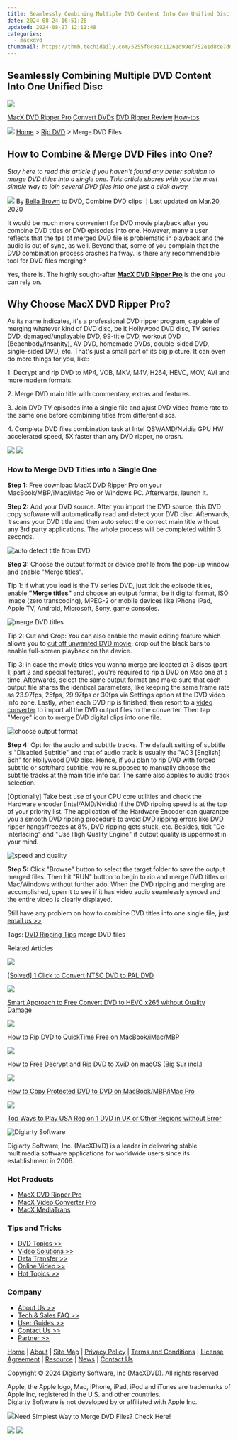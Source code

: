 ```yaml
---
title: Seamlessly Combining Multiple DVD Content Into One Unified Disc
date: 2024-08-24 16:51:26
updated: 2024-08-27 12:11:48
categories:
  - macxdvd
thumbnail: https://thmb.techidaily.com/5255f0c0ac11261d99ef752e1d8ce7d04128bb9f458962890dfc3acd59ac69d0.jpg
---
```


## Seamlessly Combining Multiple DVD Content Into One Unified Disc

[![](https://www.macxdvd.com/mac-dvd-ripper-pro/../mobile/img/logo.png)](https://tools.techidaily.com/macxdvd/products/)

[MacX DVD Ripper Pro](https://tools.techidaily.com/macxdvd/products/) [Convert DVDs](https://tools.techidaily.com/macxdvd/products/) [DVD Ripper Review](https://tools.techidaily.com/macxdvd/products/) [How-tos](https://tools.techidaily.com/macxdvd/products/) 



![](https://www.macxdvd.com/mac-dvd-ripper-pro/../image-style/new-seo/icon7.png) [Home](https://tools.techidaily.com/macxdvd/products/) \> [Rip DVD](https://tools.techidaily.com/macxdvd/products/) \> Merge DVD Files

## How to Combine & Merge DVD Files into One? 



_Stay here to read this article if you haven't found any better solution to merge DVD titles into a single one. This article shares with you the most simple way to join several DVD files into one just a click away._

![](https://www.macxdvd.com/mac-dvd-ripper-pro/../image-style/new-seo/icon6.png) By [Bella Brown](https://www.linkedin.com/in/bella-brown-920145104/) to DVD, Combine DVD clips ｜Last updated on Mar.20, 2020

It would be much more convenient for DVD movie playback after you combine DVD titles or DVD episodes into one. However, many a user reflects that the fps of merged DVD file is problematic in playback and the audio is out of sync, as well. Beyond that, some of you complain that the DVD combination process crashes halfway. Is there any recommendable tool for DVD files merging?

Yes, there is. The highly sought-after [**MacX DVD Ripper Pro**](https://tools.techidaily.com/macxdvd/products/) is the one you can rely on.



## Why Choose MacX DVD Ripper Pro?

As its name indicates, it's a professional DVD ripper program, capable of merging whatever kind of DVD disc, be it Hollywood DVD disc, TV series DVD, damaged/unplayable DVD, 99-title DVD, workout DVD (Beachbody/Insanity), AV DVD, homemade DVDs, double-sided DVD, single-sided DVD, etc. That's just a small part of its big picture. It can even do more things for you, like:

1\. Decrypt and rip DVD to MP4, VOB, MKV, M4V, H264, HEVC, MOV, AVI and more modern formats.

2\. Merge DVD main title with commentary, extras and features.

3\. Join DVD TV episodes into a single file and ajust DVD video frame rate to the same one before combining titles from different discs.

4\. Complete DVD files combination task at Intel QSV/AMD/Nvidia GPU HW accelerated speed, 5X faster than any DVD ripper, no crash.

[![](https://www.macxdvd.com/mac-dvd-ripper-pro/../image-style/new-seo/btn-mac.png)](https://tools.techidaily.com/macxdvd/products/) [![](https://www.macxdvd.com/mac-dvd-ripper-pro/../image-style/new-seo/btn-win.png)](https://tools.techidaily.com/macxdvd/products/) 

### How to Merge DVD Titles into a Single One

**Step 1:** Free download MacX DVD Ripper Pro on your MacBook/MBP/iMac/iMac Pro or Windows PC. Afterwards, launch it.

**Step 2:** Add your DVD source. After you import the DVD source, this DVD copy software will automatically read and detect your DVD disc. Afterwards, it scans your DVD title and then auto select the correct main title without any 3rd party applications. The whole process will be completed within 3 seconds.

![auto detect title from DVD](https://www.macxdvd.com/mac-dvd-ripper-pro/article-image/drp-title-550.jpg)

**Step 3:** Choose the output format or device profile from the pop-up window and enable "Merge titles". 

Tip 1: if what you load is the TV series DVD, just tick the episode titles, enable **"Merge titles"** and choose an output format, be it digital format, ISO image (zero transcoding), MPEG-2 or mobile devices like iPhone iPad, Apple TV, Android, Microsoft, Sony, game consoles.

![merge DVD titles](https://www.macxdvd.com/mac-dvd-ripper-pro/article-image/merge-dvd-files.jpg)

Tip 2: Cut and Crop: You can also enable the movie editing feature which allows you to [cut off unwanted DVD movie](https://tools.techidaily.com/macxdvd/products/), crop out the black bars to enable full-screen playback on the device.

Tip 3: in case the movie titles you wanna merge are located at 3 discs (part 1, part 2 and special features), you're required to rip a DVD on Mac one at a time. Afterwards, select the same output format and make sure that each output file shares the identical parameters, like keeping the same frame rate as 23.97fps, 25fps, 29.97fps or 30fps via Settings option at the DVD video info zone. Lastly, when each DVD rip is finished, then resort to a [video converter](https://tools.techidaily.com/macxdvd/products/) to import all the DVD output files to the converter. Then tap "Merge" icon to merge DVD digital clips into one file.

![choose output format](https://www.macxdvd.com/mac-dvd-ripper-pro/../mac-dvd-video-converter-how-to/article-image/drp-review-rip-dvd.jpg)

**Step 4:** Opt for the audio and subtitle tracks. The default setting of subtitle is "Disabled Subtitle" and that of audio track is usually the "AC3 \[English\] 6ch" for Hollywood DVD disc. Hence, if you plan to rip DVD with forced subtitle or soft/hard subtitle, you're supposed to manually choose the subtitle tracks at the main title info bar. The same also applies to audio track selection.

\[Optionally\] Take best use of your CPU core utilities and check the Hardware encoder (Intel/AMD/Nvidia) if the DVD ripping speed is at the top of your priority list. The application of the Hardware Encoder can guarantee you a smooth DVD ripping procedure to avoid [DVD ripping errors](https://tools.techidaily.com/macxdvd/products/) like DVD ripper hangs/freezes at 8%, DVD ripping gets stuck, etc. Besides, tick "De-interlacing" and "Use High Quality Engine" if output quality is uppermost in your mind.

![speed and quality](https://www.macxdvd.com/mac-dvd-ripper-pro/article-image/hw-settings.jpg)

**Step 5:** Click "Browse" button to select the target folder to save the output merged files. Then hit "RUN" button to begin to rip and merge DVD titles on Mac/Windows without further ado. When the DVD ripping and merging are accomplished, open it to see if it has video audio seamlessly synced and the entire video is clearly displayed.

 Still have any problem on how to combine DVD titles into one single file, just [email us >>](https://tools.techidaily.com/macxdvd/products/)

 Tags: [DVD Ripping Tips](https://tools.techidaily.com/macxdvd/products/) merge DVD files 



Related Articles

![](https://www.macxdvd.com/mac-dvd-ripper-pro/../image-style/new-seo/pic7.jpg)

[\[Solved\] 1 Click to Convert NTSC DVD to PAL DVD](https://tools.techidaily.com/macxdvd/products/) 

![](https://www.macxdvd.com/mac-dvd-ripper-pro/../image-style/new-seo/pic6.jpg)

[Smart Approach to Free Convert DVD to HEVC x265 without Quality Damage](https://tools.techidaily.com/macxdvd/products/) 

![](https://www.macxdvd.com/mac-dvd-ripper-pro/../image-style/new-seo/pic5.jpg)

[How to Rip DVD to QuickTime Free on MacBook/iMac/MBP](https://tools.techidaily.com/macxdvd/products/) 

![](https://www.macxdvd.com/mac-dvd-ripper-pro/../image-style/new-seo/pic4.jpg)

[How to Free Decrypt and Rip DVD to XviD on macOS (Big Sur incl.)](https://tools.techidaily.com/macxdvd/products/) 

![](https://www.macxdvd.com/mac-dvd-ripper-pro/../image-style/new-seo/pic3.jpg)

[How to Copy Protected DVD to DVD on MacBook/MBP/iMac Pro](https://tools.techidaily.com/macxdvd/products/) 

![](https://www.macxdvd.com/mac-dvd-ripper-pro/../image-style/new-seo/pic2.jpg)

[Top Ways to Play USA Region 1 DVD in UK or Other Regions without Error](https://tools.techidaily.com/macxdvd/products/) 



![Digiarty Software](https://www.macxdvd.com/mac-dvd-ripper-pro/../icon/logo.png) 

Digiarty Software, Inc. (MacXDVD) is a leader in delivering stable multimedia software applications for worldwide users since its establishment in 2006.

### Hot Products

* [MacX DVD Ripper Pro](https://tools.techidaily.com/macxdvd/products/)
* [MacX Video Converter Pro](https://tools.techidaily.com/macxdvd/products/)
* [MacX MediaTrans](https://tools.techidaily.com/macxdvd/products/)

### Tips and Tricks

* [DVD Topics >>](https://tools.techidaily.com/macxdvd/products/)
* [Video Solutions >>](https://tools.techidaily.com/macxdvd/products/)
* [Data Transfer >>](https://tools.techidaily.com/macxdvd/products/)
* [Online Video >>](https://tools.techidaily.com/macxdvd/products/)
* [Hot Topics >>](https://tools.techidaily.com/macxdvd/products/)

### Company

* [About Us >>](https://tools.techidaily.com/macxdvd/products/)
* [Tech & Sales FAQ >>](https://tools.techidaily.com/macxdvd/products/)
* [User Guides >>](https://tools.techidaily.com/macxdvd/products/)
* [Contact Us >>](https://tools.techidaily.com/macxdvd/products/)
* [Partner >>](https://tools.techidaily.com/macxdvd/products/)



[Home](https://tools.techidaily.com/macxdvd/products/) | [About](https://tools.techidaily.com/macxdvd/products/) | [Site Map](https://tools.techidaily.com/macxdvd/products/) | [Privacy Policy](https://tools.techidaily.com/macxdvd/products/) | [Terms and Conditions](https://tools.techidaily.com/macxdvd/products/) | [License Agreement](https://tools.techidaily.com/macxdvd/products/) | [Resource](https://tools.techidaily.com/macxdvd/products/) | [News](https://tools.techidaily.com/macxdvd/products/) | [Contact Us](https://tools.techidaily.com/macxdvd/products/)

Copyright © 2024 Digiarty Software, Inc (MacXDVD). All rights reserved

Apple, the Apple logo, Mac, iPhone, iPad, iPod and iTunes are trademarks of Apple Inc, registered in the U.S. and other countries.  
Digiarty Software is not developed by or affiliated with Apple Inc.



![](https://www.macxdvd.com/mac-dvd-ripper-pro/../image-style/new-seo/icon12.png)Need Simplest Way to Merge DVD Files? Check Here!

[![](https://www.macxdvd.com/mac-dvd-ripper-pro/../image-style/new-seo/btn-mac-top.png)](https://tools.techidaily.com/macxdvd/products/) [![](https://www.macxdvd.com/mac-dvd-ripper-pro/../image-style/new-seo/btn-win-top.png)](https://tools.techidaily.com/macxdvd/products/)

<ins class="adsbygoogle"
     style="display:block"
     data-ad-format="autorelaxed"
     data-ad-client="ca-pub-7571918770474297"
     data-ad-slot="1223367746"></ins>



<ins class="adsbygoogle"
     style="display:block"
     data-ad-client="ca-pub-7571918770474297"
     data-ad-slot="8358498916"
     data-ad-format="auto"
     data-full-width-responsive="true"></ins>
